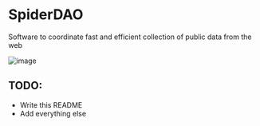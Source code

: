 # SpiderDAO
Software to coordinate fast and efficient collection of public data from the web

![image](https://user-images.githubusercontent.com/68834165/146873633-02d8ea3d-19e2-445a-a62c-d76ddea7dffe.png)

## TODO:
* Write this README
* Add everything else
